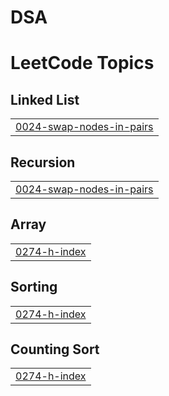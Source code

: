# DSA
<!---LeetCode Topics Start-->
# LeetCode Topics
## Linked List
|  |
| ------- |
| [0024-swap-nodes-in-pairs](https://github.com/sunnyteotia/DSA/tree/master/0024-swap-nodes-in-pairs) |
## Recursion
|  |
| ------- |
| [0024-swap-nodes-in-pairs](https://github.com/sunnyteotia/DSA/tree/master/0024-swap-nodes-in-pairs) |
## Array
|  |
| ------- |
| [0274-h-index](https://github.com/sunnyteotia/DSA/tree/master/0274-h-index) |
## Sorting
|  |
| ------- |
| [0274-h-index](https://github.com/sunnyteotia/DSA/tree/master/0274-h-index) |
## Counting Sort
|  |
| ------- |
| [0274-h-index](https://github.com/sunnyteotia/DSA/tree/master/0274-h-index) |
<!---LeetCode Topics End-->